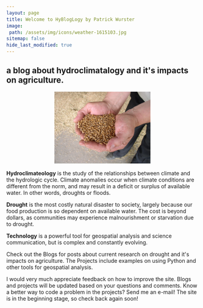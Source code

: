 ```yaml
---
layout: page
title: Welcome to HyBlogLogy by Patrick Wurster
image:
 path: /assets/img/icons/weather-1615103.jpg
sitemap: false
hide_last_modified: true
---
```

## a blog about hydroclimatalogy and it's impacts on agriculture.

<p align="center">
  <img src="/assets/img/index/wheat-1193391.jpg" width="50%" />
</p>


**Hydroclimateology** is the study of the relationships between climate and the hydrologic cycle. Climate anomalies occur when climate conditions are different from the norm, and may result in a deficit or surplus of available water. In other words, droughts or floods.

**Drought** is the most costly natural disaster to society, largely because our food production is so dependent on available water. The cost is beyond dollars, as communities may experience malnourishment or starvation due to drought.

**Technology** is a powerful tool for geospatial analysis and science communication, but is complex and constantly evolving.  

Check out the Blogs for posts about current research on drought and it's impacts on agriculture. The Projects include examples on using Python and other tools for geospatial analysis. 

I would very much appreciate feedback on how to improve the site. Blogs and projects will be updated based on your questions and comments. Know a better way to code a problem in the projects? Send me an e-mail! The site is in the beginning stage, so check back again soon!












































[documentation]: docs/README.md
[install]: docs/install.md
[upgrade]: docs/upgrade.md
[config]: docs/config.md
